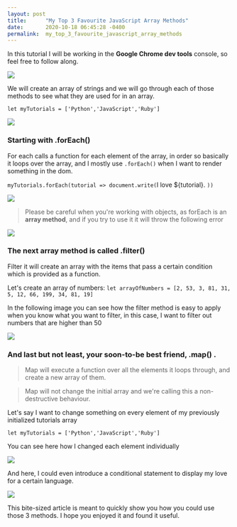 ```yaml
---
layout: post
title:      "My Top 3 Favourite JavaScript Array Methods"
date:       2020-10-18 06:45:28 -0400
permalink:  my_top_3_favourite_javascript_array_methods
---
```




In this tutorial I will be working in the **Google Chrome dev tools** console, so feel free to follow along.


![](https://i.imgur.com/j3GVn2O.png)



We will create an array of strings and we will go through each of those methods to see what they are used for in an array.

`let myTutorials = ['Python','JavaScript','Ruby']`

![](https://i.imgur.com/YgF6e8y.png)

### Starting with .forEach()

For each calls a function for each element of the array, in order so basically it loops over the array, and I mostly use `.forEach()` when I want to render something in the dom.

`myTutorials.forEach(tutorial => document.write(`I love ${tutorial}. `))`

![](https://i.imgur.com/hfCWAzB.png)

> Please be careful when you're working with objects, as forEach is an **array method**, and if you try to use it it will throw the following error

![](https://i.imgur.com/c9UFgKH.png)


### The next array method is called .filter() 

Filter it will create an array with the items that pass a certain condition which is provided as a function.

Let's create an array of numbers: `let arrayOfNumbers = [2, 53, 3, 81, 31, 5, 12, 66, 199, 34, 81, 19]`

In the following image you can see how the filter method is easy to apply when you know what you want to filter, in this case, I want to filter out numbers that are higher than 50

![](https://i.imgur.com/JT3XcXD.png)

### And last but not least, your soon-to-be best friend, .map() .

> Map will execute a function over all the elements it loops through, and create a new array of them. 

> Map will not change the initial array and we're calling this a non-destructive behaviour. 

Let's say I want to change something on every element of my previously initialized tutorials array

`let myTutorials = ['Python','JavaScript','Ruby']`

You can see here how I changed each element individually

![](https://i.imgur.com/WznO5af.png)

And here, I could even introduce a conditional statement to display my love for a certain language.

![](https://i.imgur.com/UpffdI0.png)


This bite-sized article is meant to quickly show you how you could use those 3 methods. I hope you enjoyed it and found it useful.







